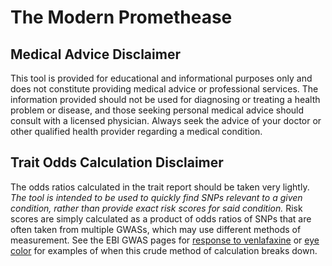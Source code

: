 # The Modern Promethease

## Medical Advice Disclaimer

This tool is provided for educational and informational purposes only and does not constitute providing medical advice or professional services. The information provided should not be used for diagnosing or treating a health problem or disease, and those seeking personal medical advice should consult with a licensed physician. Always seek the advice of your doctor or other qualified health provider regarding a medical condition. 

## Trait Odds Calculation Disclaimer

The odds ratios calculated in the trait report should be taken very lightly. *The tool is intended to be used to quickly find SNPs relevant to a given condition, rather than provide exact risk scores for said condition.* Risk scores are simply calculated as a product of odds ratios of SNPs that are often taken from multiple GWASs, which may use different methods of measurement. See the EBI GWAS pages for [response to venlafaxine](https://www.ebi.ac.uk/gwas/efotraits/EFO_0006328) or [eye color](https://www.ebi.ac.uk/gwas/efotraits/EFO_0003949) for examples of when this crude method of calculation breaks down.